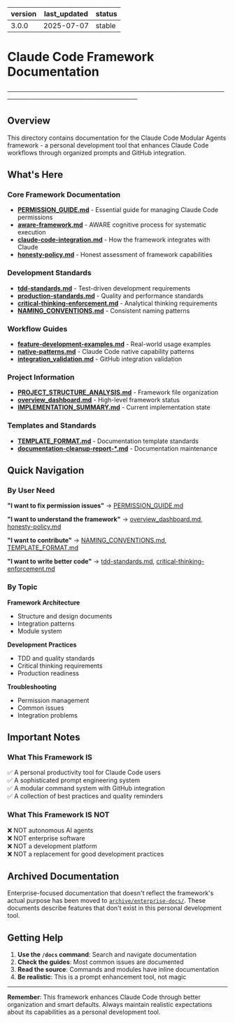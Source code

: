 | version | last_updated | status |
|---------|--------------|--------|
| 3.0.0   | 2025-07-07   | stable |

# Claude Code Framework Documentation

────────────────────────────────────────────────────────────────────────────────

## Overview

This directory contains documentation for the Claude Code Modular Agents framework - a personal development tool that enhances Claude Code workflows through organized prompts and GitHub integration.

## What's Here

### Core Framework Documentation
- **[PERMISSION_GUIDE.md](PERMISSION_GUIDE.md)** - Essential guide for managing Claude Code permissions
- **[aware-framework.md](aware-framework.md)** - AWARE cognitive process for systematic execution
- **[claude-code-integration.md](claude-code-integration.md)** - How the framework integrates with Claude
- **[honesty-policy.md](honesty-policy.md)** - Honest assessment of framework capabilities

### Development Standards
- **[tdd-standards.md](tdd-standards.md)** - Test-driven development requirements
- **[production-standards.md](production-standards.md)** - Quality and performance standards
- **[critical-thinking-enforcement.md](critical-thinking-enforcement.md)** - Analytical thinking requirements
- **[NAMING_CONVENTIONS.md](NAMING_CONVENTIONS.md)** - Consistent naming patterns

### Workflow Guides
- **[feature-development-examples.md](feature-development-examples.md)** - Real-world usage examples
- **[native-patterns.md](native-patterns.md)** - Claude Code native capability patterns
- **[integration_validation.md](integration_validation.md)** - GitHub integration validation

### Project Information
- **[PROJECT_STRUCTURE_ANALYSIS.md](PROJECT_STRUCTURE_ANALYSIS.md)** - Framework file organization
- **[overview_dashboard.md](overview_dashboard.md)** - High-level framework status
- **[IMPLEMENTATION_SUMMARY.md](IMPLEMENTATION_SUMMARY.md)** - Current implementation state

### Templates and Standards
- **[TEMPLATE_FORMAT.md](TEMPLATE_FORMAT.md)** - Documentation template standards
- **[documentation-cleanup-report-*.md](documentation-cleanup-report-2025-07-07-234500-UTC.md)** - Documentation maintenance

## Quick Navigation

### By User Need

**"I want to fix permission issues"**
→ [PERMISSION_GUIDE.md](PERMISSION_GUIDE.md)

**"I want to understand the framework"**
→ [overview_dashboard.md](overview_dashboard.md), [honesty-policy.md](honesty-policy.md)

**"I want to contribute"**
→ [NAMING_CONVENTIONS.md](NAMING_CONVENTIONS.md), [TEMPLATE_FORMAT.md](TEMPLATE_FORMAT.md)

**"I want to write better code"**
→ [tdd-standards.md](tdd-standards.md), [critical-thinking-enforcement.md](critical-thinking-enforcement.md)

### By Topic

**Framework Architecture**
- Structure and design documents
- Integration patterns
- Module system

**Development Practices**
- TDD and quality standards
- Critical thinking requirements
- Production readiness

**Troubleshooting**
- Permission management
- Common issues
- Integration problems

## Important Notes

### What This Framework IS
✅ A personal productivity tool for Claude Code users  
✅ A sophisticated prompt engineering system  
✅ A modular command system with GitHub integration  
✅ A collection of best practices and quality reminders  

### What This Framework IS NOT
❌ NOT autonomous AI agents  
❌ NOT enterprise software  
❌ NOT a development platform  
❌ NOT a replacement for good development practices  

## Archived Documentation

Enterprise-focused documentation that doesn't reflect the framework's actual purpose has been moved to [`archive/enterprise-docs/`](../archive/enterprise-docs/). These documents describe features that don't exist in this personal development tool.

## Getting Help

1. **Use the `/docs` command**: Search and navigate documentation
2. **Check the guides**: Most common issues are documented
3. **Read the source**: Commands and modules have inline documentation
4. **Be realistic**: This is a prompt enhancement tool, not magic

---

**Remember**: This framework enhances Claude Code through better organization and smart defaults. Always maintain realistic expectations about its capabilities as a personal development tool.